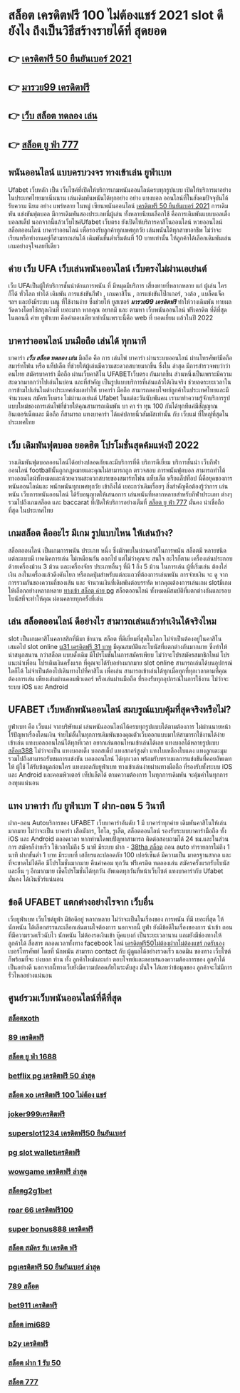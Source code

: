 # สล็อต เครดิตฟรี 100 ไม่ต้องแชร์ 2021  slot  ดียังไง ถึงเป็นวิธีสร้างรายได้ที่ สุดยอด

## 👉 [เครดิตฟรี 50 ยืนยันเบอร์ 2021](https://ufa7777.ufax.win/)
## 👉 [มารวย99 เครดิตฟรี](https://ufabetpgufa.ufax.win/)
## 👉 [เว็บ สล็อต ทดลอง เล่น](https://ufa7777.ufax.win/)
## 👉 [สล็อต ยู ฟ่า 777](https://ufa7777.ufax.win/)

## พนันออนไลน์ แบบครบวงจร ทางเข้าเล่น ยูฟ่าเบท 

 Ufabet เว็บหลัก  เป็น  เว็บไซค์ที่เปิดให้บริการเกมพนันออนไลน์ครบทุกรูปแบบ เปิดให้บริการมาอย่างในประเทศไทยมาเนิ่นนาน  เล่นเดิมพันพนันได้ทุกอย่าง  อย่าง  แทงบอล ออนไลน์ที่ในสังคมปัจจุบันได้รับความ นิยม อย่าง  แพร่หลาย ในหมู่ เซียนพนันออนไลน์ [เครดิตฟรี 50 ยืนยันเบอร์ 2021](https://ufabetpgufa.ufax.win/) การเดิมพัน แข่งขันฟุตบอล มีการเดิมพันสองประเภทนี่ผู้เล่น ทั้งหลายนิยมเลือกใช้  คือการเดิมพันแบบบอลเต็ง บอลสเต็ป นอกจากนี้แล้วเว็บไซค์Ufabet เว็บตรง  ยังเปิดให้บริการคาสิโนออนไลน์ หวยออนไลน์ สล็อตออนไลน์ บาคาร่าออนไลน์  เพื่อรองรับลูกค้าทุกเพศทุกวัย เล่นพนันได้ทุกสาขาอาชีพ ไม่ว่าจะเรียนหรือทำงานอยู่ก็สามารถเล่นได้ เดิมพันขั้นต่ำเริ่มต้นที่ 10 บาทเท่านั้น ให้ลูกค้าได้เลือกเดิมพันเล่นเกมอย่างจุใจเลยทีเดียว


## ค่าย เว็บ UFA  เว็บเล่นพนันออนไลน์ เว็บตรงไม่ผ่านเอเย่นต์   

เว็บ UFAเป็นผู้ให้บริการชั้นนำด้านการพนัน ที่ มีหมุดมีบริการ เสี่ยงทายที่หลากหลาย แก่ ผู้เล่น  ใครก็ได้ ทั่วโลก ทำได้  เดิมพัน การแข่งขันกีฬา , เกมคาสิโน , การแข่งขันโป๊กเกอร์,  วงล้อ , แบล็คแจ็ค  ฯลฯ และยังมีระบบ เมนู ที่ใช้งานง่าย ซึ่งช่วยให้ ยูสเซอร์ ***มารวย99 เครดิตฟรี***   ทำให้วางเดิมพัน ทายผล วัดดวงโดยใช้สกุลเงินที่ เยอะมาก หากคุณ  อยากมี และ  ตามหา  เว็บพนันออนไลน์ ฟรีเครดิต  ที่ดีที่สุดในตอนนี้ ค่าย  ยูฟ่าเบท  คือคำตอบเดียวเท่านั้นเพราะนี้คือ web ที่  ยอดเยี่ยม แล้วในปี 2022

## บาคาร่าออนไลน์ บนมือถือ เล่นได้ ทุกนาที 

บาคาร่า ***เว็บ สล็อต ทดลอง เล่น*** มือถือ คือ การ เล่นไพ่ บาคาร่า ผ่านระบบออนไลน์ ผ่านโทรศัพท์มือถือ สมาร์ทโฟน หรือ แท็ปเล็ต ที่ช่วยให้ผู้เล่นมีความสะดวกสบายมากขึ้น ซึ่งใน  ล่าสุด  มีการสำรวจพบว่าว่าคนไทย สมัครบาคาร่า มือถือ ผ่านเว็บคาสิโน UFABETเว็บตรง  กันมากขึ้น ส่วนหนึ่งเป็นเพราะมีความสะดวกมากกว่าไปเล่นในบ่อน และที่สำคัญ เป็นรูปแบบบริการที่เล่นแล้วได้เงินจริง ช่วยลดระยะเวลาในการข้ามไปเล่นในต่างประเทศส่งผลทำให้ บาคาร่า มือถือ สามารถตอบโจทย์ลูกค้าในประเทศไทยและมีจำนวนคน  สมัครเว็บตรง ไม่ผ่านเอเย่นต์ Ufabet ในแต่ละวันนับพันคน เรามาทำความรู้จักบริการรูปแบบใหม่ของการเล่นไพ่ที่ช่วยให้คุณสามารถเดิมพัน   บา คา ร่า ทุน 100 กันได้ทุกทีแค่มีสัญญาณอินเตอร์เน็ตและ มือถือ ก็สามารถ แทงบาคาร่า ได้แค่ปลายนิ้วสัมผัสเท่านั้น กับ  เว็บแม่  ที่ใหญ่ที่สุดในประเทศไทย


## เว็บ  เดิมพันฟุตบอล ยอดฮิต  โปรโมชั่นสุดค้มแห่งปี 2022

 วางเดิมพันฟุตบอลออนไลน์ได้อย่างปลอดภัยและมีบริการที่ดี บริการดีเยี่ยม บริการชั้นนำ เว็บกีฬาออนไลน์ footballนั้นถูกกฎหมายและคุณไม่สามารถถูก ตรวจสอบ การพนันฟุตบอล สามารถทำได้ทางออนไลน์ทั้งหมดและด้วยความสะดวกสบายของสมาร์ทโฟน แท็บเล็ต หรือแล็ปท็อป นี่คือยุคของการพนันออนไลน์และ พนักพนันทุกเพศทุกวัย เข้าถึงได้ เยอะกว่าเดิมเรื่อยๆ สิ่งสำคัญคือต้องรู้ว่าการ เล่นพนัน เว็บการพนันออนไลน์ ได้รับอนุญาตให้เสนอการ เล่นพนันที่หลากหลายสำหรับกีฬาประเภท ต่างๆ รวมไปถึงเกมสล็อต  และ baccarat ที่เปิดให้บริการอย่างเต็มที่ [สล็อต ยู ฟ่า 777](https://ufa7777.ufax.win/) มั่นคง น่าเชื่อถือที่สุด ในประเทศไทย 

##  เกมสล็อต คืออะไร มีเกม รูปแบบไหน ให้เล่นบ้าง?

 สล็อตออนไลน์ เป็นเกมการพนัน ประเภท หนึ่ง ซึ่งมักพบในบ่อนคาสิโนการพนัน สล็อตมี หลายชนิด แต่ละแบบมี เทคนิคการเล่น ไม่เหมือนกัน ออกไป แต่ไม่ว่าคุณจะ สนใจ อะไรก็ตาม เครื่องเล่นประกอบด้วยเครื่องม้วน 3 ม้วน และเครื่องจักร ประเภทอื่นๆ  ที่มี 1 ถึง 5 ม้วน ในการเล่น ผู้ที่เริ่มเล่น ต้องใส่ เงิน ลงในเครื่องแล้วดึงคันโยก หรือกดปุ่มสำหรับแต่ละแถวที่ต้องการเล่นพนัน การจ่ายเงิน จะ ดู จากการรวมกันของความถี่ของเส้น และ จำนวนเงินที่เดิมพันต่อบรรทัด  หากคุณต้องการเล่นเกม slotมีเกมให้เลือกอย่างหลากหลาย [ทางเข้า สล็อต ค่าย pg](https://ufa7777.ufax.win/)  สล็อตออนไลน์ ทั้งหมดมีสมบัติที่แตกต่างกันและรอบโบนัสที่จะทำให้คุณ ผ่อนคลายทุกครั้งที่เล่น


## เล่น สล็อตออนไลน์ ดีอย่างไร สามารถเล่นแล้วทำเงินได้จริงไหม

 slot เป็นเกมคาสิโนคลาสสิกที่มีมา ช้านาน สล็อต  ที่ดีเยี่ยมที่สุดในโลก ไม่จำเป็นต้องอยู่ในคาสิโนเสมอไป  slot online [u31 เครดิตฟรี 31 บาท](https://ufabetpgufa.ufax.win/) มีคุณสมบัติและโบนัสที่แตกต่างกันมากมาย ซึ่งทำให้น่าสนุกสนาน กว่าสล็อต แบบดั้งเดิม  มีโปรโมชั่นในการสมัครเพียบ ไม่ว่าจะโปรสมัครสมาชิกใหม่ โปรแนะนำเพื่อน โปรเติมเงินครั้งแรก ที่คุณจะได้รับอย่างมากมาย   slot online สามารถเล่นได้บนอุปกรณ์ใดก็ได้ ไม่จำเป็นต้องไปเดินทางไปที่คาสิโน เพื่อเล่น สามารถเข้าเล่นได้ทุกเมื่อทุกที่ทุกเวลาตามที่คุณต้องการเล่น เพียงเล่นผ่านคอมพิวเตอร์ หรือเล่นผ่านมือถือ ที่รองรับทุกอุปกรณ์ในการใช้งาน ไม่ว่าจะระบบ iOS และ Android

## UFABET เว็บหลักพนันออนไลน์ สมบรูณ์แบบคุ้มที่สุดจริงหรือไม่?

 ยูฟ่าเบท  คือ  เว็บแม่ จากบริษัทแม่ เล่นพนันออนไลน์ได้ครบทุกรูปแบบได้ตามต้องการ ไม่ผ่านนายหน้า ไร้ปัญหาเรื่องโดนเงิน  จ่ายไม่อั้นในทุกการเดิมพันของคุณตัวเว็บออกแบบมาให้สามารถใช้งานได้ง่าย เข้าเล่น แทงบอลออนไลน์ได้ทุกที่เวลา อยากเล่นตอนไหนเข้าเล่นได้เลย  แทงบอลได้หลายรูปแบบ [สล็อต388](https://ufa7777.ufax.win/) ไม่ว่าจะเป็น แทงบอลเต็ง บอลสเต็ป แทงสกอร์สูงต่ำ แทงใบเหลืองใบแดง แทงลูกเตะมุม รวมไปถึงสามารถรับชมการแข่งขัน บอลออนไลน์ ได้ทุกเวลา  พร้อมรับทราบผลการแข่งขันที่คอยอัพเดทให้ ผู้ใช้  ได้รับข้อมูลก่อนใคร แทงบอลกับยูฟ่าเบท ทางเข้าเล่นง่ายผ่านทางมือถือ ที่รองรับทั้งระบบ iOS และ Android และคอมพิวเตอร์ เท็ปแล็ตได้  ตามความต้องการ ในทุกการเดิมพัน จะคุ้มค่าในทุกการลงทุนแน่นอน


## แทง  บาคาร่า กับ ยูฟ่าเบท T  ฝาก-ถอน 5 วินาที

ฝาก-ถอน  Autoบริการของ UFABET เว็บบาคาร่าอันดับ 1 มี   บาคาร่าทุกค่าย เดิมพันคาสิโนให้เล่นมากมาย ไม่ว่าจะเป็น บาคาร่า เสือมังกร, ไฮโล, รูเล็ต, สล็อตออนไลน์ รองรับระบบบาคาร่ามือถือ ทั้ง iOS และ Android ตลอดเวลา หากท่านใดพบปัญหาสามารถ ติดต่อสอบถามได้ 24 ชม.และในส่วนการ สมัครก็ง่ายเร็ว ใช้เวลาไม่ถึง 5 นาที มีระบบ ฝาก - [38tha สล็อต](https://ufabetpgufa.ufax.win/) ถอน auto ทำรายการไม่ถึง 1 นาที  ฝากขั้นต่ำ 1 บาท   มีระบบที่ เสถียรและปลอดภัย 100 เปอร์เซ็นต์ มีความเป็น มาตรฐานสากล และที่จะขาดไม่ได้คึอ มีโปรโมชั่นมากมาย   คืนค่าคอม ทุกวัน  ฟรีเครดิต ทดลองเล่น สมัครครั้งแรกรับโบนัส และอื่น ๆ อีกมากมาย เช็คโปรโมชั่นได้ทุกวัน อัพเดตทุกวันที่หน้าเว็บไซต์ แทงบาคาร่ากับ Ufabet มั่นคง ได้เงินชัวร์แน่นอน


## ข้อดี UFABET แตกต่างอย่างไรจาก เว็บอื่น

 เว็บยูฟ่าเบท เว็บไซต์ยูฟ่า มีข้อดีอยู่ หลากหลาย  ไม่ว่าจะเป็นในเรื่องของ การพนัน ที่มี  เยอะที่สุด ให้ นักพนัน ได้เลือกสรรและเลือกเล่นตามใจต้องการ นอกจากนี้  ยูฟ่า ยังมีข้อดีในเรื่องของการ นำเข้า  ถอน  ที่มีความรวดเร็วฉับไว  นักพนัน ไม่ต้องรอเงินเข้า บุ๊คแบงก์ เป็นระยะเวลานาน แถมยังมีช่องทางให้ ลูกค้าได้ สื่อสาร ตลอดเวลาทั้งทาง facebook ไลน์ [เครดิตฟรี50ไม่ต้องฝากไม่ต้องแชร์ กดรับเอง](https://ufabetpgufa.ufax.win/) เบอร์โทรศัพท์ โดยที่ นักพนัน สามารถ contact  กับ ผู้ดูแลได้อย่างรวดเร็ว  แอดมิน ของทาง เว็บไซต์ ก็พร้อมที่จะ บ่งบอก ท่าน ทั้ง ลูกค้าใหม่และเก่า ตอบโจทย์และตอบสนองความต้องการของ ลูกค้าได้เป็นอย่างดี นอกจากนี้ทางเว็บยังมีความปลอดภัยในระดับสูง มั่นใจ ได้เลยว่าข้อมูลของ ลูกค้าจะไม่มีการรั่วไหลอย่างแน่นอน


## ศูนย์รวมเว็บพนันออนไลน์ที่ดีที่สุด

### [สล็อตxoth](https://atom.io/themes/สมัคร%20pg%20ufabet%20สล็อตxoth%20008%20สล็อต%2020%20รับ%20100%20เว็บตรง100%)
### [89 เครดิตฟรี](https://atom.io/themes/สมัคร%20pg%20ufabet%20ทางเข้าwwluck%20เครดิตฟรี%20150%20บาท%20008%20สล็อต%2020%20รับ%20100%20เว็บตรง100%)
### [สล็อต ยู ฟ่า 1688](https://atom.io/themes/สมัคร%20pg%20ufabet%20bone168%20เครดิตฟรี%20008%20สล็อต%2020%20รับ%20100%20เว็บตรง100%)
### [betflix pg เครดิตฟรี 50 ล่าสุด](https://atom.io/themes/สมัคร%20pg%20ufabet%20lava%20เครดิตฟรี%20100%20008%20สล็อต%2020%20รับ%20100%20เว็บตรง100%)
### [สล็อต xo เครดิตฟรี 100 ไม่ต้อง แชร์](https://atom.io/themes/สมัคร%20pg%20ufabet%20wowslot%20เครดิตฟรี%20100%20008%20สล็อต%2020%20รับ%20100%20เว็บตรง100%)
### [joker999เครดิตฟรี](https://atom.io/themes/สมัคร%20pg%20ufabet%20สล็อต%20shark%20008%20สล็อต%2020%20รับ%20100%20เว็บตรง100%)
### [superslot1234 เครดิตฟรี50 ยืนยันเบอร์](https://atom.io/themes/สมัคร%20pg%20ufabet%20pxj%20เครดิตฟรี%2058สมัคร%20008%20สล็อต%2020%20รับ%20100%20เว็บตรง100%)
### [pg slot walletเครดิตฟรี](https://atom.io/themes/สมัคร%20pg%20ufabet%20สล็อต%20รอยัล%20008%20สล็อต%2020%20รับ%20100%20เว็บตรง100%)
### [wowgame เครดิตฟรี ล่าสุด](https://atom.io/themes/สมัคร%20pg%20ufabet%20superslot%20เครดิตฟรี50%20ยืนยันเบอร์%20008%20สล็อต%2020%20รับ%20100%20เว็บตรง100%)
### [สล็อตg2g1bet](https://atom.io/themes/สมัคร%20pg%20ufabet%20betflik%20เครดิตฟรี%20008%20สล็อต%2020%20รับ%20100%20เว็บตรง100%)
### [roar 66 เครดิตฟรี100](https://atom.io/themes/สมัคร%20pg%20ufabet%20สล็อต%20เว็บไหนดี%20แตกง่าย%20008%20สล็อต%2020%20รับ%20100%20เว็บตรง100%)
### [super bonus888 เครดิตฟรี](https://atom.io/themes/สมัคร%20pg%20ufabet%20สล็อต%20wallet%20เครดิตฟรี100%20008%20สล็อต%2020%20รับ%20100%20เว็บตรง100%)
### [สล็อต สมัคร รับ เครดิต ฟรี](https://atom.io/themes/สมัคร%20pg%20ufabet%20askmebet%20เครดิตฟรี%20008%20สล็อต%2020%20รับ%20100%20เว็บตรง100%)
### [pgเครดิตฟรี 50 ยืนยันเบอร์ ล่าสุด](https://atom.io/themes/สมัคร%20pg%20ufabet%20gclubเครดิตฟรี%20008%20สล็อต%2020%20รับ%20100%20เว็บตรง100%)
### [789 สล็อต](https://atom.io/themes/สมัคร%20pg%20ufabet%20สล็อตspx%20008%20สล็อต%2020%20รับ%20100%20เว็บตรง100%)
### [bet911 เครดิตฟรี](https://atom.io/themes/สมัคร%20pg%20ufabet%20v9v9%20superslot%20เครดิตฟรี50%20008%20สล็อต%2020%20รับ%20100%20เว็บตรง100%)
### [สล็อต imi689](https://atom.io/themes/สมัคร%20pg%20ufabet%20สล็อต%205g%20008%20สล็อต%2020%20รับ%20100%20เว็บตรง100%)
### [b2y เครดิตฟรี](https://atom.io/themes/สมัคร%20pg%20ufabet%20bk8เครดิตฟรี%20008%20สล็อต%2020%20รับ%20100%20เว็บตรง100%)
### [สล็อต ฝาก 1 รับ 50](https://atom.io/themes/สมัคร%20pg%20ufabet%20เว็บสล็อต%20เปิดใหม่%20เครดิตฟรี%20008%20สล็อต%2020%20รับ%20100%20เว็บตรง100%)
### [สล็อต 777](https://atom.io/themes/สมัคร%20pg%20ufabet%20xlot1688%20เครดิตฟรี%20008%20สล็อต%2020%20รับ%20100%20เว็บตรง100%)